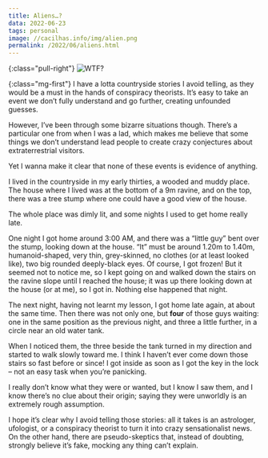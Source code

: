 ```yaml
---
title: Aliens…?
data: 2022-06-23
tags: personal
image: //cacilhas.info/img/alien.png
permalink: /2022/06/aliens.html
---
```


[medium]: https://cacilhas.medium.com/

{:class="pull-right"} <img alt="WTF?" src="{{{ image }}}" />

{:class="mg-first"} I have a lotta countryside stories I avoid telling, as
they would be a must in the hands of conspiracy theorists. It’s easy to take an
event we don’t fully understand and go further, creating unfounded guesses.

However, I’ve been through some bizarre situations though. There’s a particular
one from when I was a lad, which makes me believe that some things we don’t
understand lead people to create crazy conjectures about extraterrestrial
visitors.

Yet I wanna make it clear that none of these events is evidence of anything.

I lived in the countryside in my early thirties, a wooded and muddy place. The
house where I lived was at the bottom of a 9m ravine, and on the top, there was
a tree stump where one could have a good view of the house.

The whole place was dimly lit, and some nights I used to get home really late.

One night I got home around 3:00 AM, and there was a “little guy” bent over the
stump, looking down at the house. “It” must be around 1.20m to 1.40m,
humanoid-shaped, very thin, grey-skinned, no clothes (or at least looked like),
two big rounded deeply-black eyes. Of course, I got frozen! But it seemed not to
notice me, so I kept going on and walked down the stairs on the ravine slope
until I reached the house; it was up there looking down at the house (or at me),
so I got in. Nothing else happened that night.

The next night, having not learnt my lesson, I got home late again, at about the
same time. Then there was not only one, but **four** of those guys waiting: one
in the same position as the previous night, and three a little further, in a
circle near an old water tank.

When I noticed them, the three beside the tank turned in my direction and
started to walk slowly toward me. I think I haven’t ever come down those stairs
so fast before or since! I got inside as soon as I got the key in the lock – not
an easy task when you’re panicking.

I really don’t know what they were or wanted, but I know I saw them, and I know
there’s no clue about their origin; saying they were unworldly is an extremely
rough assumption.

I hope it’s clear why I avoid telling those stories: all it takes is an
astrologer, ufologist, or a conspiracy theorist to turn it into crazy
sensationalist news. On the other hand, there are pseudo-skeptics that, instead
of doubting, strongly believe it’s fake, mocking any thing can’t explain.